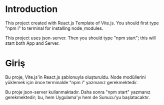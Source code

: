# Introduction

This project created with React.js Template of Vite.js.
You should first type "npm i" to terminal for installing node_modules.

This project uses json-server. 
Then you should type "npm start"; this will start both App and Server.

# Giriş

Bu proje, Vite.js'in React.js şablonuyla oluşturuldu.
Node modüllerini yüklemek için önce terminalde "npm i" yazmanız gerekmektedir.

Bu proje json-server kullanmaktadır.
Daha sonra "npm start" yazmanız gerekmektedir; bu, hem Uygulama'yı hem de Sunucu'yu başlatacaktır.
